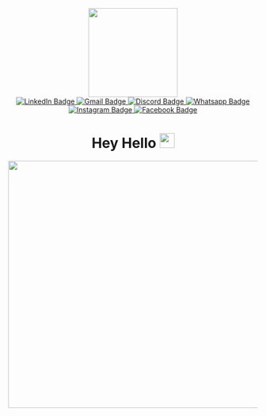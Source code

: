 <div id="header" align="center">
    <img
        src="https://media.giphy.com/media/bGgsc5mWoryfgKBx1u/giphy.gif"
        width="180"/>
</div>
<div id="badges" align="center">
    <a href="https://www.linkedin.com/in/helmi-touati-451518273">
        <img
            src="https://img.shields.io/badge/LinkedIn-blue?style=for-the-badge&logo=linkedin&logoColor=white"
            alt="LinkedIn Badge"/>
    </a>
    <a href="mailto:touatizh@gmail.com">
        <img
            src="https://img.shields.io/badge/gmail-yellow?logo=gmail&logoColor=white&style=for-the-badge"
            alt="Gmail Badge"/>
    </a>
    <a href="https://discordapp.com/users/touatizh#2454">
        <img
            src="https://img.shields.io/badge/discord-purple?logo=discord&logoColor=white&style=for-the-badge"
            alt="Discord Badge"/>
    </a>
    <a href="https://wa.me/21694343181">
        <img
            src="https://img.shields.io/badge/whatsapp-green?logo=whatsapp&logoColor=white&style=for-the-badge"
            alt="Whatsapp Badge"/>
    </a>
    <a href="https://www.instagram.com/helmitouatii/">
        <img
            src="https://img.shields.io/badge/instagram-red?logo=instagram&logoColor=white&style=for-the-badge"
            alt="Instagram Badge"/>
    </a>
    <a href="https://www.facebook.com/touatiih/">
        <img
            src="https://img.shields.io/badge/Facebook-blue?logo=facebook&logoColor=white&style=for-the-badge"
            alt="Facebook Badge"/>
    </a><br>
    <img src="https://komarev.com/ghpvc/?username=touatizh&style=flat-square&color=blue" alt=""/>
    <h1>
        Hey Hello
        <img src="https://media.giphy.com/media/hvRJCLFzcasrR4ia7z/giphy.gif" width="30px"/>
    </h1>
</div>
<div align="center">
  <img src="https://media.giphy.com/media/SWoSkN6DxTszqIKEqv/giphy.gif" width="600" height="500"/>
</div>

